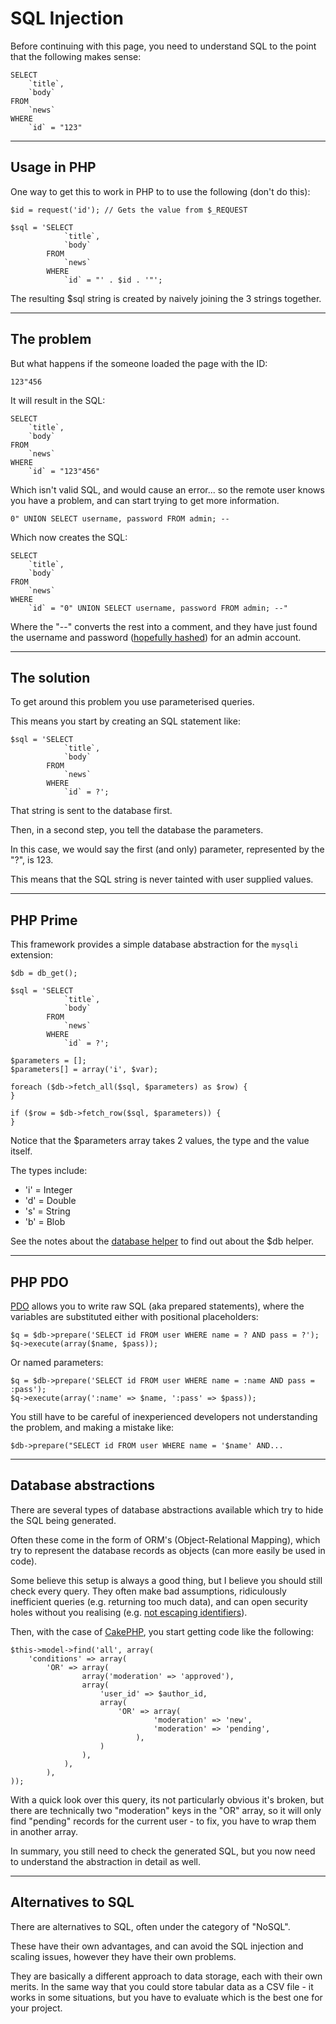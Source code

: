 
# SQL Injection

Before continuing with this page, you need to understand SQL to the point that the following makes sense:

	SELECT
		`title`,
		`body`
	FROM
		`news`
	WHERE
		`id` = "123"

---

## Usage in PHP

One way to get this to work in PHP to to use the following (don't do this):

	$id = request('id'); // Gets the value from $_REQUEST

	$sql = 'SELECT
				`title`,
				`body`
			FROM
				`news`
			WHERE
				`id` = "' . $id . '"';

The resulting $sql string is created by naively joining the 3 strings together.

---

## The problem

But what happens if the someone loaded the page with the ID:

	123"456

It will result in the SQL:

	SELECT
		`title`,
		`body`
	FROM
		`news`
	WHERE
		`id` = "123"456"

Which isn't valid SQL, and would cause an error... so the remote user knows you have a problem, and can start trying to get more information.

	0" UNION SELECT username, password FROM admin; --

Which now creates the SQL:

	SELECT
		`title`,
		`body`
	FROM
		`news`
	WHERE
		`id` = "0" UNION SELECT username, password FROM admin; --"

Where the "--" converts the rest into a comment, and they have just found the username and password ([hopefully hashed](../../../doc/security/logins.md)) for an admin account.

---

## The solution

To get around this problem you use parameterised queries.

This means you start by creating an SQL statement like:

	$sql = 'SELECT
				`title`,
				`body`
			FROM
				`news`
			WHERE
				`id` = ?';

That string is sent to the database first.

Then, in a second step, you tell the database the parameters.

In this case, we would say the first (and only) parameter, represented by the "?", is 123.

This means that the SQL string is never tainted with user supplied values.

---

## PHP Prime

This framework provides a simple database abstraction for the `mysqli` extension:

	$db = db_get();

	$sql = 'SELECT
				`title`,
				`body`
			FROM
				`news`
			WHERE
				`id` = ?';

	$parameters = [];
	$parameters[] = array('i', $var);

	foreach ($db->fetch_all($sql, $parameters) as $row) {
	}

	if ($row = $db->fetch_row($sql, $parameters)) {
	}

Notice that the $parameters array takes 2 values, the type and the value itself.

The types include:

- 'i' = Integer
- 'd' = Double
- 's' = String
- 'b' = Blob

See the notes about the [database helper](../../../doc/system/database.md) to find out about the $db helper.

---

## PHP PDO

[PDO](https://php.net/pdo) allows you to write raw SQL (aka prepared statements), where the variables are substituted either with positional placeholders:

	$q = $db->prepare('SELECT id FROM user WHERE name = ? AND pass = ?');
	$q->execute(array($name, $pass));

Or named parameters:

	$q = $db->prepare('SELECT id FROM user WHERE name = :name AND pass = :pass');
	$q->execute(array(':name' => $name, ':pass' => $pass));

You still have to be careful of inexperienced developers not understanding the problem, and making a mistake like:

	$db->prepare("SELECT id FROM user WHERE name = '$name' AND...

---

## Database abstractions

There are several types of database abstractions available which try to hide the SQL being generated.

Often these come in the form of ORM's (Object-Relational Mapping), which try to represent the database records as objects (can more easily be used in code).

Some believe this setup is always a good thing, but I believe you should still check every query. They often make bad assumptions, ridiculously inefficient queries (e.g. returning too much data), and can open security holes without you realising (e.g. [not escaping identifiers](http://www.codeyellow.nl/identifier-sqli.html)).

Then, with the case of [CakePHP](http://book.cakephp.org/2.0/en/models/retrieving-your-data.html), you start getting code like the following:

	$this->model->find('all', array(
		'conditions' => array(
			'OR' => array(
					array('moderation' => 'approved'),
					array(
						'user_id' => $author_id,
						array(
							'OR' => array(
									'moderation' => 'new',
									'moderation' => 'pending',
								),
						)
					),
				),
			),
	));

With a quick look over this query, its not particularly obvious it's broken, but there are technically two "moderation" keys in the "OR" array, so it will only find "pending" records for the current user - to fix, you have to wrap them in another array.

In summary, you still need to check the generated SQL, but you now need to understand the abstraction in detail as well.

---

## Alternatives to SQL

There are alternatives to SQL, often under the category of "NoSQL".

These have their own advantages, and can avoid the SQL injection and scaling issues, however they have their own problems.

They are basically a different approach to data storage, each with their own merits. In the same way that you could store tabular data as a CSV file - it works in some situations, but you have to evaluate which is the best one for your project.
